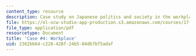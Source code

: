 ```yaml
---
content_type: resource
description: Case study on Japanese politics and society in the workplace.
file: https://ol-ocw-studio-app-production.s3.amazonaws.com/courses/17-541-japanese-politics-and-society-fall-2008/2362bb64c228428f24b504db7bf5adaf_case4.pdf
file_type: application/pdf
resourcetype: Document
title: 'Case #4: Workplace'
uid: 2362bb64-c228-428f-24b5-04db7bf5adaf
---
```

